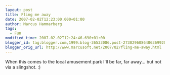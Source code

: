 ```yaml
---
layout: post
title: Fling me away
date: 2007-02-02T12:23:00.000+01:00
author: Marcus Hammarberg
tags:
  - Fun
modified_time: 2007-02-02T12:24:46.690+01:00
blogger_id: tag:blogger.com,1999:blog-36533086.post-2730296086406369920
blogger_orig_url: http://www.marcusoft.net/2007/02/fling-me-away.html
---
```


When this comes to the local amusement park I'll be far, far away...
but not via a slingshot. :)
